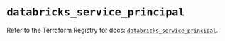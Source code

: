 # `databricks_service_principal`

Refer to the Terraform Registry for docs: [`databricks_service_principal`](https://registry.terraform.io/providers/databricks/databricks/1.79.0/docs/resources/service_principal).
